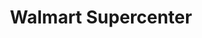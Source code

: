 ---
title: "Walmart Supercenter"
url: /virginia-beach/walmart-supercenter-phoenix-drive/
shop: Supermarkt
---